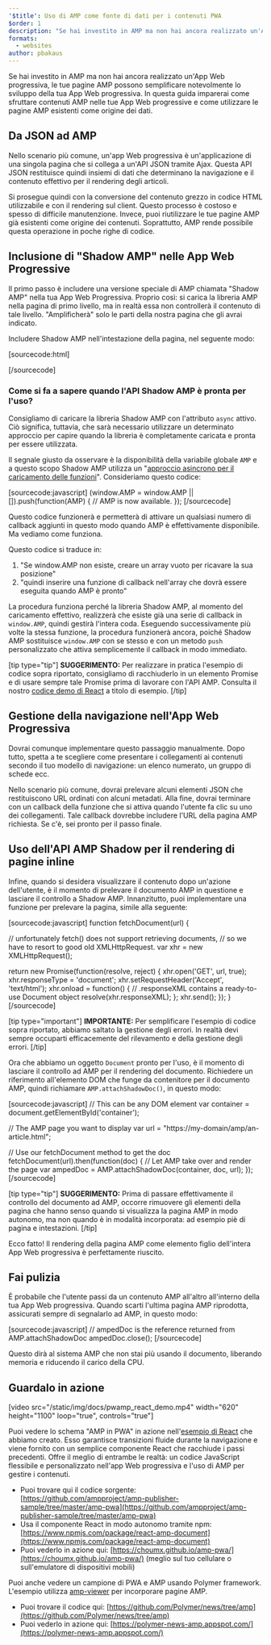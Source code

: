 ```yaml
---
'$title': Uso di AMP come fonte di dati per i contenuti PWA
$order: 1
description: "Se hai investito in AMP ma non hai ancora realizzato un'App Web progressiva, le tue pagine AMP possono semplificare notevolmente lo sviluppo della tua App Web progressiva."
formats:
  - websites
author: pbakaus
---
```


Se hai investito in AMP ma non hai ancora realizzato un'App Web progressiva, le tue pagine AMP possono semplificare notevolmente lo sviluppo della tua App Web progressiva. In questa guida imparerai come sfruttare contenuti AMP nelle tue App Web progressive e come utilizzare le pagine AMP esistenti come origine dei dati.

## Da JSON ad AMP

Nello scenario più comune, un'app Web progressiva è un'applicazione di una singola pagina che si collega a un'API JSON tramite Ajax. Questa API JSON restituisce quindi insiemi di dati che determinano la navigazione e il contenuto effettivo per il rendering degli articoli.

Si prosegue quindi con la conversione del contenuto grezzo in codice HTML utilizzabile e con il rendering sul client. Questo processo è costoso e spesso di difficile manutenzione. Invece, puoi riutilizzare le tue pagine AMP già esistenti come origine dei contenuti. Soprattutto, AMP rende possibile questa operazione in poche righe di codice.

## Inclusione di "Shadow AMP" nelle App Web Progressive

Il primo passo è includere una versione speciale di AMP chiamata "Shadow AMP" nella tua App Web Progressiva. Proprio così: si carica la libreria AMP nella pagina di primo livello, ma in realtà essa non controllerà il contenuto di tale livello. "Amplificherà" solo le parti della nostra pagina che gli avrai indicato.

Includere Shadow AMP nell'intestazione della pagina, nel seguente modo:

[sourcecode:html]

<!-- Asynchronously load the AMP-with-Shadow-DOM runtime library. -->
<script async src="https://cdn.ampproject.org/shadow-v0.js"></script>

[/sourcecode]

### Come si fa a sapere quando l'API Shadow AMP è pronta per l'uso?

Consigliamo di caricare la libreria Shadow AMP con l'attributo `async` attivo. Ciò significa, tuttavia, che sarà necessario utilizzare un determinato approccio per capire quando la libreria è completamente caricata e pronta per essere utilizzata.

Il segnale giusto da osservare è la disponibilità della variabile globale `AMP` e a questo scopo Shadow AMP utilizza un "[approccio asincrono per il caricamento delle funzioni](http://mrcoles.com/blog/google-analytics-asynchronous-tracking-how-it-work/)". Consideriamo questo codice:

[sourcecode:javascript]
(window.AMP = window.AMP || []).push(function(AMP) {
// AMP is now available.
});
[/sourcecode]

Questo codice funzionerà e permetterà di attivare un qualsiasi numero di callback aggiunti in questo modo quando AMP è effettivamente disponibile. Ma vediamo come funziona.

Questo codice si traduce in:

1. "Se window.AMP non esiste, creare un array vuoto per ricavare la sua posizione"
2. "quindi inserire una funzione di callback nell'array che dovrà essere eseguita quando AMP è pronto"

La procedura funziona perché la libreria Shadow AMP, al momento del caricamento effettivo, realizzerà che esiste già una serie di callback in `window.AMP`, quindi gestirà l'intera coda. Eseguendo successivamente più volte la stessa funzione, la procedura funzionerà ancora, poiché Shadow AMP sostituisce `window.AMP` con se stesso e con un metodo `push` personalizzato che attiva semplicemente il callback in modo immediato.

[tip type="tip"] **SUGGERIMENTO:** Per realizzare in pratica l'esempio di codice sopra riportato, consigliamo di racchiuderlo in un elemento Promise e di usare sempre tale Promise prima di lavorare con l'API AMP. Consulta il nostro [codice demo di React](https://github.com/ampproject/amp-publisher-sample/blob/master/amp-pwa/src/components/amp-document/amp-document.js#L20) a titolo di esempio. [/tip]

## Gestione della navigazione nell'App Web Progressiva

Dovrai comunque implementare questo passaggio manualmente. Dopo tutto, spetta a te scegliere come presentare i collegamenti ai contenuti secondo il tuo modello di navigazione: un elenco numerato, un gruppo di schede ecc.

Nello scenario più comune, dovrai prelevare alcuni elementi JSON che restituiscono URL ordinati con alcuni metadati. Alla fine, dovrai terminare con un callback della funzione che si attiva quando l'utente fa clic su uno dei collegamenti. Tale callback dovrebbe includere l'URL della pagina AMP richiesta. Se c'è, sei pronto per il passo finale.

## Uso dell'API AMP Shadow per il rendering di pagine inline

Infine, quando si desidera visualizzare il contenuto dopo un'azione dell'utente, è il momento di prelevare il documento AMP in questione e lasciare il controllo a Shadow AMP. Innanzitutto, puoi implementare una funzione per prelevare la pagina, simile alla seguente:

[sourcecode:javascript]
function fetchDocument(url) {

// unfortunately fetch() does not support retrieving documents,
// so we have to resort to good old XMLHttpRequest.
var xhr = new XMLHttpRequest();

return new Promise(function(resolve, reject) {
xhr.open('GET', url, true);
xhr.responseType = 'document';
xhr.setRequestHeader('Accept', 'text/html');
xhr.onload = function() {
// .responseXML contains a ready-to-use Document object
resolve(xhr.responseXML);
};
xhr.send();
});
}
[/sourcecode]

[tip type="important"] **IMPORTANTE:** Per semplificare l'esempio di codice sopra riportato, abbiamo saltato la gestione degli errori. In realtà devi sempre occuparti efficacemente del rilevamento e della gestione degli errori. [/tip]

Ora che abbiamo un oggetto `Document` pronto per l'uso, è il momento di lasciare il controllo ad AMP per il rendering del documento. Richiedere un riferimento all'elemento DOM che funge da contenitore per il documento AMP, quindi richiamare `AMP.attachShadowDoc()`, in questo modo:

[sourcecode:javascript]
// This can be any DOM element
var container = document.getElementById('container');

// The AMP page you want to display
var url = "https://my-domain/amp/an-article.html";

// Use our fetchDocument method to get the doc
fetchDocument(url).then(function(doc) {
// Let AMP take over and render the page
var ampedDoc = AMP.attachShadowDoc(container, doc, url);
});
[/sourcecode]

[tip type="tip"] **SUGGERIMENTO:** Prima di passare effettivamente il controllo del documento ad AMP, occorre rimuovere gli elementi della pagina che hanno senso quando si visualizza la pagina AMP in modo autonomo, ma non quando è in modalità incorporata: ad esempio piè di pagina e intestazioni. [/tip]

Ecco fatto! Il rendering della pagina AMP come elemento figlio dell'intera App Web progressiva è perfettamente riuscito.

## Fai pulizia

È probabile che l'utente passi da un contenuto AMP all'altro all'interno della tua App Web progressiva. Quando scarti l'ultima pagina AMP riprodotta, assicurati sempre di segnalarlo ad AMP, in questo modo:

[sourcecode:javascript]
// ampedDoc is the reference returned from AMP.attachShadowDoc
ampedDoc.close();
[/sourcecode]

Questo dirà al sistema AMP che non stai più usando il documento, liberando memoria e riducendo il carico della CPU.

## Guardalo in azione

[video src="/static/img/docs/pwamp_react_demo.mp4" width="620" height="1100" loop="true", controls="true"]

Puoi vedere lo schema "AMP in PWA" in azione nell'[esempio di React](https://github.com/ampproject/amp-publisher-sample/tree/master/amp-pwa) che abbiamo creato. Esso garantisce transizioni fluide durante la navigazione e viene fornito con un semplice componente React che racchiude i passi precedenti. Offre il meglio di entrambe le realtà: un codice JavaScript flessibile e personalizzato nell'app Web progressiva e l'uso di AMP per gestire i contenuti.

- Puoi trovare qui il codice sorgente: [https://github.com/ampproject/amp-publisher-sample/tree/master/amp-pwa](https://github.com/ampproject/amp-publisher-sample/tree/master/amp-pwa)
- Usa il componente React in modo autonomo tramite npm: [https://www.npmjs.com/package/react-amp-document](https://www.npmjs.com/package/react-amp-document)
- Puoi vederlo in azione qui: [https://choumx.github.io/amp-pwa/](https://choumx.github.io/amp-pwa/) (meglio sul tuo cellulare o sull'emulatore di dispositivi mobili)

Puoi anche vedere un campione di PWA e AMP usando Polymer framework. L'esempio utilizza [amp-viewer](https://github.com/PolymerLabs/amp-viewer/) per incorporare pagine AMP.

- Puoi trovare il codice qui: [https://github.com/Polymer/news/tree/amp](https://github.com/Polymer/news/tree/amp)
- Puoi vederlo in azione qui: [https://polymer-news-amp.appspot.com/](https://polymer-news-amp.appspot.com/)
